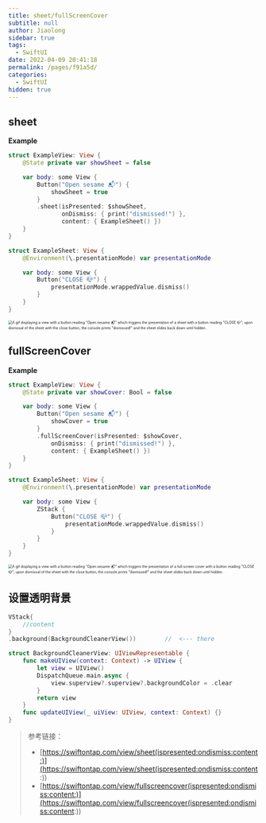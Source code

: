 ```yaml
---
title: sheet/fullScreenCover
subtitle: null
author: Jiaolong
sidebar: true
tags: 
  - SwiftUI
date: 2022-04-09 20:41:18
permalink: /pages/f91a5d/
categories: 
  - SwiftUI
hidden: true
---
```


## sheet

**Example**

```swift
struct ExampleView: View {
    @State private var showSheet = false

    var body: some View {
        Button("Open sesame 📬") {
            showSheet = true
        }
        .sheet(isPresented: $showSheet,
               onDismiss: { print("dismissed!") },
               content: { ExampleSheet() })
    }
}

struct ExampleSheet: View {
    @Environment(\.presentationMode) var presentationMode

    var body: some View {
        Button("CLOSE 📪") {
            presentationMode.wrappedValue.dismiss()
        }
    }
}
```

<img src="https://bananadocs-documentation-assets.s3-us-west-2.amazonaws.com/sheet-ip-od-c-ex.gif" alt="A gif displaying a view with a button reading &quot;Open sesame 📬&quot; which triggers the presentation of a sheet with a button reading &quot;CLOSE 📪&quot;; upon dismissal of the sheet with the close button, the console prints &quot;dismissed!&quot; and the sheet slides back down until hidden." style="zoom:50%;" />

## fullScreenCover

**Example**

```swift
struct ExampleView: View {
    @State private var showCover: Bool = false

    var body: some View {
        Button("Open sesame 📬") {
            showCover = true
        }
        .fullScreenCover(isPresented: $showCover,
            onDismiss: { print("dismissed!") },
            content: { ExampleSheet() })
    }
}

struct ExampleSheet: View {
    @Environment(\.presentationMode) var presentationMode

    var body: some View {
        ZStack {
            Button("CLOSE 📪") {
                presentationMode.wrappedValue.dismiss()
            }
        }
    }
}


```

<img src="https://bananadocs-documentation-assets.s3-us-west-2.amazonaws.com/full-screen-cover-ip-od-c-ex.gif" alt="A gif displaying a view with a button reading &quot;Open sesame 📬&quot; which triggers the presentation of a full screen cover with a button reading &quot;CLOSE 📪&quot;; upon dismissal of the sheet with the close button, the console prints &quot;dismissed!&quot; and the sheet slides back down until hidden." style="zoom: 50%;" />



## 设置透明背景

```swift
VStack{
  	//content
}
.background(BackgroundCleanerView())		//	<--- there

struct BackgroundCleanerView: UIViewRepresentable {
    func makeUIView(context: Context) -> UIView {
        let view = UIView()
        DispatchQueue.main.async {
            view.superview?.superview?.backgroundColor = .clear
        }
        return view
    }
    func updateUIView(_ uiView: UIView, context: Context) {}
}
```

> 参考链接：
>
> - [https://swiftontap.com/view/sheet(ispresented:ondismiss:content:)](https://swiftontap.com/view/sheet(ispresented:ondismiss:content:))
> - [https://swiftontap.com/view/fullscreencover(ispresented:ondismiss:content:)](https://swiftontap.com/view/fullscreencover(ispresented:ondismiss:content:))

